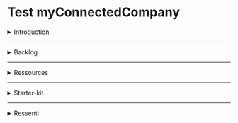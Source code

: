 # **Test myConnectedCompany**
<details>
  <summary>Introduction</summary>

  <br>

  > ## **Introduction**

  <br>

  Le but de ce test sera d'évaluer votre compétence d'apprentissage, d'autonomie et votre logique.

  Vous pouvez me demander de l'aide, comme si j'étais votre collègue. Je suis disponible par email et sur Discord (Voir Ressource).

  Pour cela vous devez créer une api REST en suivant le backlog fournis, le langage utilisé n'est pas important, cependant, si vous voulez utiliser le starter-kit, vous devez utiliser du Javascipt. L'utilisation de git avec une solution en ligne est obligatoire dans votre projet et faire des commits construits et explicites (avec un message de commit expliquant ce que vous avez fait dans celui-ci), vous m'enverrez le lien du repositorie en ligne en tant que rendu.

  Avant d'envoyer votre rendu, vous pouvez y rajouter une note de debriefing sur le projet.(ressentie, difficulté, compréhension)

  P-S: Ne cherchez pas à faire compliqué et n'utilisé pas quelque chose que vous ne comprendrez pas.

  <br>

</details>

____

<details>
  <summary>Backlog</summary>
   <br>

   > ## **Backlog**

   <br>

   ### **Projet : MyTaskBoard (Trello like back-end only)** 

   <br>

> STORY 0 : <br> **EN TANT QUE** développeur <br> **JE VEUX** produire du code propre et le mettre sur git <br> **AFIN DE** qu'il soit compréhensible par d'autres développeurs. Le mettre sur un repository en ligne, type: Github, Gitlab, Bitbucket ou autres.

<br>

Si vous n'utilisez pas le starter-kit:

> STORY 1 : <br> **EN TANT QUE** développeur <br> **JE VEUX** initialiser le projet <br> **AFIN D'** avoir une base pour commencer <br> **DoD** . 

Si vous utilisez le starter-kit :

> STORY 1 : <br> **EN TANT QUE** développeur <br> **JE VEUX** comprendre l'architecture du projet <br> **AFIN DE** me familiariser avec le projet <br> **DoD** . 
> STORY 2 :  <br> **EN TANT QUE** développeur <br> **JE VEUX** pouvoir requéter un élément sur la route /cards <br> **AFIN D'** avoir mon premier controller <br> **DoD** Vous pouvez récupérer un tableau vide par le biais d'une méthode GET.
> STORY 3 :  <br> **EN TANT QUE** développeur <br> **JE VEUX** avoir le CRUD d'une carte <br> **AFIN D'** avoir une base pour les cartes <br> **DoD** Récupérer une carte par rapport à un ID.<br>Pouvoir récupérer toutes les cartes.<br>Créer une carte et générer un ID.<br>Pouvoir mettre à jour une carte.<br>Pouvoir supprimer une carte par rapport à un ID. <br> Model d'une carte :
>> - Nom de la carte
>> - Membres (ne sera pas utiliser tout de suite)
>> - Description
>> - Etiquettes
>> - Checklist
>> - Durée d'une tâche ou Date de fin de la tâche (Deadline / milestone)
>> - Date et Temps de la mise à jour de la carte
>> - Date et Temps de création de la carte
> STORY 4 :  <br> **EN TANT QUE** développeur <br> **JE VEUX** avoir le CRUD d'une liste <br> **AFIN D'** y mettre les cartes <br> **DoD** Faire le  CRUD des listes. <br> Model d'une liste :
>> - Nom de la liste
>> - Tableau qui contiendra des cartes
>> - Date et Temps de création de la liste
> STORY 5 :  <br> **EN TANT QUE** développeur <br> **JE VEUX** créer une carte dans une liste <br> **AFIN DE** pouvoir trier mes tâches <br> **DoD** Une liste contient des cartes.
> STORY 6 :  <br> **EN TANT QUE** développeur <br> **JE VEUX** pouvoir mettre à jour une carte <br> **AFIN DE** pouvoir la changer de liste <br> **DoD**  Vous devez récupérer une carte par le biais de son ID ou de son nom, puis transférer l'objet de la carte dans une nouvelle liste.
> STORY 7 :  <br> **EN TANT QUE** développeur <br> **JE VEUX** pouvoir créer un tableau <br> **AFIN DE** créer un tableau par projet. <br> **DoD** Vous devez créer un tableau de projet qui contiendra des listes de tâches. Un tableau de projet contient une liste de tags qui pourront ëtre utilisés par les tâches. <br> Modèle de Tableau :
>> - Nom du tableau
>> - Tableau qui contient des listes
>> - Date et Temps de la mise à jour du tableau
>> - Date et Temps de création du tableau
>> - Tableau d'étiquettes
> STORY 8 :  <br> **EN TANT QUE** développeur <br> **JE VEUX** ajouter des utilisateurs<br> **AFIN D'** attribuer des tâches aux utilisateurs. <br> **DoD** Créer le CRUD utilisateur, <br> Modèle d'utilisateur :
>> - Pseudo
>> - Email
>> - Date et Temps de l'utilisateur
>> - Tableau dans lequel je suis membre ou propriétaire (Attention, ne pas faire la feature en rapport tout de suite, story 9)
> STORY 9 : <br> **EN TANT QUE** développeur <br> **JE VEUX**  qu'un tableau ait un propriétaire et qu'il puisse ajouter des utilisateurs <br> **AFIN D'** avoir une équipe et partager mon projet. <br> **DoD** Refactoriser la création des tableaux pour qu'on puisse y ajoute un utilisateur. L'ID du tableau sera ajouté dans le tableau d'appartenance de l'utilisateur. Un propriétaire peut ajouter un ou des membres dans son tableau.
> STORY 10 (Bonus) :  <br> **EN TANT QUE** développeur <br> **JE VEUX**  créer un log pour chaque activité <br> **AFIN DE** suivre son avancement et les modifications.  <br> **DoD** Créer un service qui va générer les logs par rapport aux tableaux, aux tâches et aux utilisateurs.
> STORY 11 (Bonus) :  <br> **EN TANT QUE** développeur <br> **JE VEUX** mettre en place une BDD<br> **AFIN D'** enregistrer des données et de les rendre persistante <br> **DoD** Refactoriser le code pour le rendre compatible à la mise en base de données.
> STORY 12 (Bonus) :  <br> **EN TANT QUE** développeur <br> **JE VEUX** avoir un système d'authentification<br> **AFIN DE** sécuriser mon API <br> **DoD** Ajouter l'enregistrement de compte avec un chemin register, avec un mot de passe, qui sera hasché (chiffré) dans la base de données.<br> Un chemin pour le login qui va comparer le mot de passe donner par l'utilisateur avec celui de la BDD et lui retourner un JWT afin de pouvoir utiliser les différentes routes qui seront sécurisées.<br>L'ajout d'un middleware vous permettant de verifier le JWT à l'appel d'une route.

   <br>

</details>

____

<details>
  <summary>Ressources</summary>

  <br>

   > ## **Ressources**

   <br>

   - Contact:
     - Discord : Sauronox#0117
     - Email : alan.drieux@myconnectedcompany.com

 <br>

   - Apprendre NodeJS / JS:
     - https://grafikart.fr/formations/nodejs
     - https://openclassrooms.com/fr/courses/6390246-passez-au-full-stack-avec-node-js-express-et-mongodb/6466231-demarrez-votre-serveur-node
     -  https://openclassrooms.com/fr/courses/6175841-apprenez-a-programmer-avec-javascript/6278450-enregistrez-vos-donnees-avec-des-types-de-donnees
     - https://www.youtube.com/watch?v=s_VMwHFSjXY&list=PLuWyq_EO5_AI83Z2JdSPdJ-81QPvI3cxC

 <br>

   - [Apprendre git](https://grafikart.fr/formations/git)
   - [Documentation ExpressJS](https://expressjs.com/fr/)
   - [Documentation DB ORM sequelize](https://sequelize.org/)
   - [Tutoriel utiliser mysql avec nodejs](https://sequelize.org/)

 <br>

   - Docker :
     - [Presentation de Docker by Grafikart](https://grafikart.fr/tutoriels/docker-intro-634)
     - https://openclassrooms.com/fr/courses/2035766-optimisez-votre-deploiement-en-creant-des-conteneurs-avec-docker
     - https://grafikart.fr/tutoriels/docker-stack-web-635

   <br>

  Si vous ne trouvez pas votre bonheur, google vous aidera.

   <br>

</details>

____

<details>
  <summary>Starter-kit</summary>

<br>

<p style="color:white;background-color: #f47241;padding:5px 10px;border-radius: 30px;font-weight: bold;text-align:center;font-size:30px">Starter-kit</p>

<br>

  Le starter kit est fait en JavaScript avec le technologie Nodejs et le micro framework Express.
  En plus un docker-compose est disponible pour la partie bonus du backlog.

<br>

<p style="color:white;background-color: #f47241;padding:5px 10px;border-radius: 15px;font-weight: bold;width:200px;text-align:center;">Prérequi</p>

- [NodeJS](https://nodejs.org/download/release/v16.12.0/) version : 16.x.x(Direct Download)
- [yarn](https://classic.yarnpkg.com/lang/en/) version : 1

<br>

<p style="color:white;background-color: #f47241;padding:5px 10px;border-radius: 15px;font-weight: bold;width:200px;text-align:center;">Pour lancer le projet </p>

<details>
  <summary style="border-bottom: 1px solid #f47241;width:150px">
    Pour windows
    <img style="vertical-align:middle;" src="https://img.icons8.com/windows/32/000000/windows-10.png"/>
  </summary>

  <br>

  Nodejs version Manager (Optionel) :
  - https://github.com/coreybutler/nvm-windows#node-version-manager-nvm-for-windows

  <br>

  Récuperer le projet et l'installer (être dans le même repertoire que le dossier exo)
  ```bash
    cd  exo/starter-kit
    yarn
    yarn start
  ```

</details>

<br>

<details>
  <summary style="border-bottom: 1px solid #f47241;width:250px">
    Pour Mac et Linux
    <img style="vertical-align:middle;" src="https://img.icons8.com/windows/32/000000/mac-os.png"/>
    <img style="vertical-align:middle;" src="https://img.icons8.com/windows/32/000000/linux.png"/>
  </summary>

  <br>

  Nodejs version Manager (Optionel) :
  ```bash
    yarn global add n
  ```

  <br>

  Récuperer le projet et l'installer (être dans le même repertoire que le dossier exo)
  ```bash
    cd exo/starter-kit
    yarn
    yarn start
  ```

  <br>

</details>

  <br>

  <p style="color:white;background-color: #f47241;padding:5px 10px;border-radius: 15px;font-weight: bold;width:250px;text-align:center;">Lancer le docker-compose </p>

  - Prérequis avoir docker engine ou desktop: 
    - [windows](https://docs.docker.com/desktop/windows/install/)  
    - [macos](https://docs.docker.com/desktop/mac/install/)   
    - [linux](https://docs.docker.com/engine/install/) [docker-compose](https://docs.docker.com/compose/install/#install-compose-on-linux-systems)

  <br>

  Dans votre console de commande :
  ```bash
    cd  exo/starter-kit
    # en premier plan
    docker-compose up
    # en arriere plan
    docker-compose up -d
    # voir les logs 
    docker-compose logs
  ```

  <br>

</details>

____

<details>
  <summary>Ressenti</summary>

 Le test etait clait et a une bonne courbe de difficulté
 <br>
 Ce qui ma poser probleme a été les test unitaire que j'ai ajouter au projet afin de pouvoir tester rapidement mes fonction et ainsi perdre peu de temp 
 <br>
 J'ai egalemebt eu quelque probleme de git d'origine inconnue ce qui ma obliger a redemarer mon projet de 0

  </details>